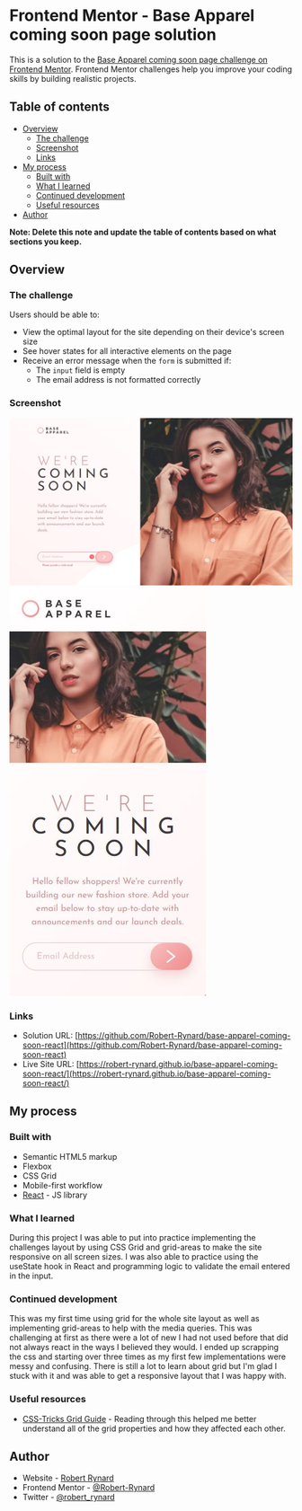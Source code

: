 # Frontend Mentor - Base Apparel coming soon page solution

This is a solution to the [Base Apparel coming soon page challenge on Frontend Mentor](https://www.frontendmentor.io/challenges/base-apparel-coming-soon-page-5d46b47f8db8a7063f9331a0). Frontend Mentor challenges help you improve your coding skills by building realistic projects.

## Table of contents

- [Overview](#overview)
  - [The challenge](#the-challenge)
  - [Screenshot](#screenshot)
  - [Links](#links)
- [My process](#my-process)
  - [Built with](#built-with)
  - [What I learned](#what-i-learned)
  - [Continued development](#continued-development)
  - [Useful resources](#useful-resources)
- [Author](#author)

**Note: Delete this note and update the table of contents based on what sections you keep.**

## Overview

### The challenge

Users should be able to:

- View the optimal layout for the site depending on their device's screen size
- See hover states for all interactive elements on the page
- Receive an error message when the `form` is submitted if:
  - The `input` field is empty
  - The email address is not formatted correctly

### Screenshot

![](./src/images/solution-desktop.jpg)
![](./src/images/solution-mobile.jpg)

### Links

- Solution URL: [https://github.com/Robert-Rynard/base-apparel-coming-soon-react](https://github.com/Robert-Rynard/base-apparel-coming-soon-react)
- Live Site URL: [https://robert-rynard.github.io/base-apparel-coming-soon-react/](https://robert-rynard.github.io/base-apparel-coming-soon-react/)

## My process

### Built with

- Semantic HTML5 markup
- Flexbox
- CSS Grid
- Mobile-first workflow
- [React](https://reactjs.org/) - JS library

### What I learned

During this project I was able to put into practice implementing the challenges layout by using CSS Grid and grid-areas to make the site responsive on all screen sizes. I was also able to practice using the useState hook in React and programming logic to validate the email entered in the input.

### Continued development

This was my first time using grid for the whole site layout as well as implementing grid-areas to help with the media queries. This was challenging at first as there were a lot of new I had not used before that did not always react in the ways I believed they would. I ended up scrapping the css and starting over three times as my first few implementations were messy and confusing. There is still a lot to learn about grid but I'm glad I stuck with it and was able to get a responsive layout that I was happy with.

### Useful resources

- [CSS-Tricks Grid Guide](https://css-tricks.com/snippets/css/complete-guide-grid/) - Reading through this helped me better understand all of the grid properties and how they affected each other.

## Author

- Website - [Robert Rynard](https://github.com/Robert-Rynard)
- Frontend Mentor - [@Robert-Rynard](https://www.frontendmentor.io/profile/Robert-Rynard)
- Twitter - [@robert_rynard](https://www.twitter.com/robert_rynard)
